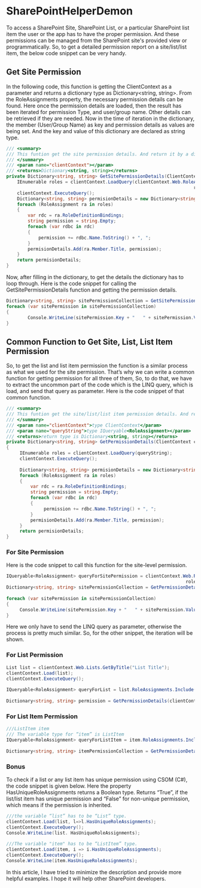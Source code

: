# SharePointHelperDemon

To access a SharePoint Site, SharePoint List, or a particular SharePoint list item the user or the app has to have the proper permission. And these permissions can be managed from the SharePoint site's provided view or programmatically. So, to get a detailed permission report on a site/list/list item, the below code snippet can be very handy.
 
## Get Site Permission
 
In the following code, this function is getting the ClientContext as a parameter and returns a dictionary type as Dictionary<string, string>. From the RoleAssignments property, the necessary permission details can be found. Here once the permission details are loaded, then the result has been iterated for permission Type, and user/group name. Other details can be retrieved if they are needed. Now in the time of iteration in the dictionary, the member (User/Group Name) as key and permission details as values are being set. And the key and value of this dictionary are declared as string type.

```cs
/// <summary>    
/// This funtion get the site permission details. And return it by a dictonary.    
/// </summary>    
/// <param name="clientContext"></param>    
/// <returns>Dictionary<string, string></returns>    
private Dictionary<string, string> GetSitePermissionDetails(ClientContext clientContext){  
    IEnumerable roles = clientContext.LoadQuery(clientContext.Web.RoleAssignments.Include(roleAsg => roleAsg.Member,    
                                                                      roleAsg => roleAsg.RoleDefinitionBindings.Include(roleDef => roleDef.Name)));    
    clientContext.ExecuteQuery();     
    Dictionary<string, string> permisionDetails = new Dictionary<string, string>();    
    foreach (RoleAssignment ra in roles)    
    {    
        var rdc = ra.RoleDefinitionBindings;    
        string permission = string.Empty;    
        foreach (var rdbc in rdc)    
        {    
            permission += rdbc.Name.ToString() + ", ";    
        }    
        permisionDetails.Add(ra.Member.Title, permission);    
    }    
    return permisionDetails;    
}    
```

Now, after filling in the dictionary, to get the details the dictionary has to loop through. Here is the code snippet for calling the GetSitePermissionDetails function and getting the permission details.
```cs
Dictionary<string, string> sitePermissionCollection = GetSitePermissionDetails(clientContext);    
foreach (var sitePermission in sitePermissionCollection)    
{    
        Console.WriteLine(sitePermission.Key + "   " + sitePermission.Value);    
}  
```
## Common Function to Get Site, List, List Item Permission
 
So, to get the list and list item permission the function is a similar process as what we used for the site permission. That’s why we can write a common function for getting permission for all three of them, So, to do that, we have to extract the uncommon part of the code which is the LINQ query, which is load, and send that query as parameter. Here is the code snippet of that common function.
```cs
/// <summary>    
/// This funtion get the site/list/list item permission details. And return it by a dictonary.    
/// </summary>    
/// <param name="clientContext">type ClientContext</param>    
/// <param name="queryString">type IQueryable<RoleAssignment></param>    
/// <returns>return type is Dictionary<string, string></returns>    
private Dictionary<string, string> GetPermissionDetails(ClientContext clientContext, IQueryable<RoleAssignment> queryString)    
{    
     IEnumerable roles = clientContext.LoadQuery(queryString);    
     clientContext.ExecuteQuery();    
    
     Dictionary<string, string> permisionDetails = new Dictionary<string, string>();             
     foreach (RoleAssignment ra in roles)    
     {    
         var rdc = ra.RoleDefinitionBindings;    
         string permission = string.Empty;    
         foreach (var rdbc in rdc)    
         {    
              permission += rdbc.Name.ToString() + ", ";    
         }    
         permisionDetails.Add(ra.Member.Title, permission);    
     }    
     return permisionDetails;    
}     
```
### For Site Permission
 
Here is the code snippet to call this function for the site-level permission.
```cs
IQueryable<RoleAssignment> queryForSitePermission = clientContext.Web.RoleAssignments.Include(roleAsg => roleAsg.Member,   
                                                                   roleAsg => roleAsg.RoleDefinitionBindings.Include(roleDef => roleDef.Name));                   
Dictionary<string, string> sitePermissionCollection = GetPermissionDetails(clientContext, queryForSitePermission);    
  
foreach (var sitePermission in sitePermissionCollection)    
{    
     Console.WriteLine(sitePermission.Key + "   " + sitePermission.Value);        
}
```
Here we only have to send the LINQ query as parameter, otherwise the process is pretty much similar. So, for the other snippet, the iteration will be shown.

### For List Permission
```cs
List list = clientContext.Web.Lists.GetByTitle("List Title");    
clientContext.Load(list);    
clientContext.ExecuteQuery();    
    
IQueryable<RoleAssignment> queryForList = list.RoleAssignments.Include(roleAsg => roleAsg.Member,   
                                                                       roleAsg => roleAsg.RoleDefinitionBindings.Include(roleDef => roleDef.Name));    
Dictionary<string, string> permission = GetPermissionDetails(clientContext, queryForList);    
```
### For List Item Permission
```cs
///ListItem item    
/// The variable type for “item” is ListItem    
IQueryable<RoleAssignment> queryForListItem = item.RoleAssignments.Include(roleAsg => roleAsg.Member,   
                                                                           roleAsg => roleAsg.RoleDefinitionBindings.Include(roleDef => roleDef.Name));    
Dictionary<string, string> itemPermissionCollection = GetPermissionDetails(clientContext, queryForListItem);     
```
### Bonus
 
To check if a list or any list item has unique permission using CSOM (C#), the code snippet is given below. Here the property HasUniqueRoleAssignments returns a Boolean type. Returns “True”, if the list/list item has unique permission and “False” for non-unique permission, which means if the permission is inherited.
```cs
///the variable “list” has to be “List” type.     
clientContext.Load(list, l=>l.HasUniqueRoleAssignments);    
clientContext.ExecuteQuery();    
Console.WriteLine(list. HasUniqueRoleAssignments);    
    
///The variable "item" has to be “ListItem” type.     
clientContext.Load(item, i => i.HasUniqueRoleAssignments);    
clientContext.ExecuteQuery();    
Console.WriteLine(item.HasUniqueRoleAssignments);
```
In this article, I have tried to minimize the description and provide more helpful examples. I hope it will help other SharePoint developers.
